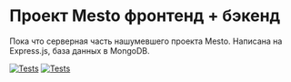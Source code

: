 
# Проект Mesto фронтенд + бэкенд


Пока что серверная часть нашумевшего проекта Mesto. 
Написана на Express.js, база данных в MongoDB.

[![Tests](../../actions/workflows/tests-13-sprint.yml/badge.svg)](../../actions/workflows/tests-13-sprint.yml) [![Tests](../../actions/workflows/tests-14-sprint.yml/badge.svg)](../../actions/workflows/tests-14-sprint.yml)
